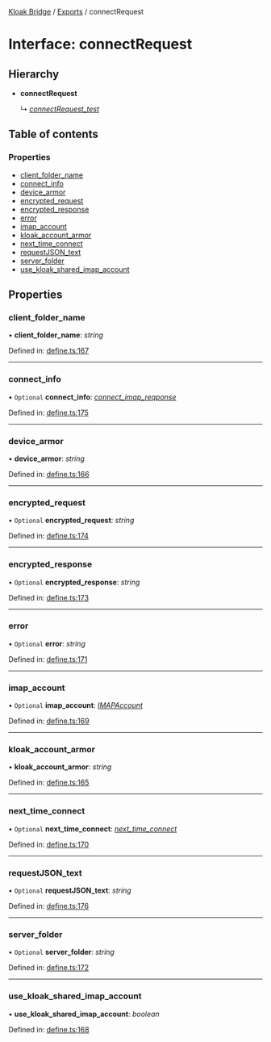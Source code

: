 [Kloak Bridge](../README.md) / [Exports](../modules.md) / connectRequest

# Interface: connectRequest

## Hierarchy

* **connectRequest**

  ↳ [*connectRequest\_test*](connectrequest_test.md)

## Table of contents

### Properties

- [client\_folder\_name](connectrequest.md#client_folder_name)
- [connect\_info](connectrequest.md#connect_info)
- [device\_armor](connectrequest.md#device_armor)
- [encrypted\_request](connectrequest.md#encrypted_request)
- [encrypted\_response](connectrequest.md#encrypted_response)
- [error](connectrequest.md#error)
- [imap\_account](connectrequest.md#imap_account)
- [kloak\_account\_armor](connectrequest.md#kloak_account_armor)
- [next\_time\_connect](connectrequest.md#next_time_connect)
- [requestJSON\_text](connectrequest.md#requestjson_text)
- [server\_folder](connectrequest.md#server_folder)
- [use\_kloak\_shared\_imap\_account](connectrequest.md#use_kloak_shared_imap_account)

## Properties

### client\_folder\_name

• **client\_folder\_name**: *string*

Defined in: [define.ts:167](https://github.com/CoNET-project/kloak-bridge/blob/3516064/src/define.ts#L167)

___

### connect\_info

• `Optional` **connect\_info**: [*connect\_imap\_reqponse*](connect_imap_reqponse.md)

Defined in: [define.ts:175](https://github.com/CoNET-project/kloak-bridge/blob/3516064/src/define.ts#L175)

___

### device\_armor

• **device\_armor**: *string*

Defined in: [define.ts:166](https://github.com/CoNET-project/kloak-bridge/blob/3516064/src/define.ts#L166)

___

### encrypted\_request

• `Optional` **encrypted\_request**: *string*

Defined in: [define.ts:174](https://github.com/CoNET-project/kloak-bridge/blob/3516064/src/define.ts#L174)

___

### encrypted\_response

• `Optional` **encrypted\_response**: *string*

Defined in: [define.ts:173](https://github.com/CoNET-project/kloak-bridge/blob/3516064/src/define.ts#L173)

___

### error

• `Optional` **error**: *string*

Defined in: [define.ts:171](https://github.com/CoNET-project/kloak-bridge/blob/3516064/src/define.ts#L171)

___

### imap\_account

• `Optional` **imap\_account**: [*IMAPAccount*](imapaccount.md)

Defined in: [define.ts:169](https://github.com/CoNET-project/kloak-bridge/blob/3516064/src/define.ts#L169)

___

### kloak\_account\_armor

• **kloak\_account\_armor**: *string*

Defined in: [define.ts:165](https://github.com/CoNET-project/kloak-bridge/blob/3516064/src/define.ts#L165)

___

### next\_time\_connect

• `Optional` **next\_time\_connect**: [*next\_time\_connect*](next_time_connect.md)

Defined in: [define.ts:170](https://github.com/CoNET-project/kloak-bridge/blob/3516064/src/define.ts#L170)

___

### requestJSON\_text

• `Optional` **requestJSON\_text**: *string*

Defined in: [define.ts:176](https://github.com/CoNET-project/kloak-bridge/blob/3516064/src/define.ts#L176)

___

### server\_folder

• `Optional` **server\_folder**: *string*

Defined in: [define.ts:172](https://github.com/CoNET-project/kloak-bridge/blob/3516064/src/define.ts#L172)

___

### use\_kloak\_shared\_imap\_account

• **use\_kloak\_shared\_imap\_account**: *boolean*

Defined in: [define.ts:168](https://github.com/CoNET-project/kloak-bridge/blob/3516064/src/define.ts#L168)
